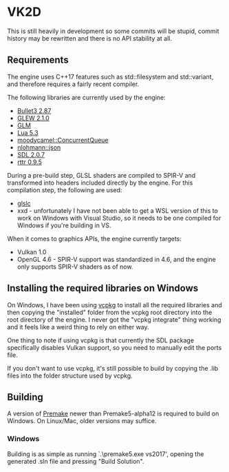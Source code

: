 # VK2D
This is still heavily in development so some commits will be stupid, commit history may be rewritten and there is no API stability at all.

## Requirements
The engine uses C++17 features such as std::filesystem and std::variant, and therefore requires a fairly recent compiler.

The following libraries are currently used by the engine:

* [Bullet3 2.87](https://github.com/bulletphysics/bullet3)
* [GLEW 2.1.0](http://glew.sourceforge.net/)
* [GLM](https://github.com/g-truc/glm)
* [Lua 5.3](https://www.lua.org/)
* [moodycamel::ConcurrentQueue](https://github.com/cameron314/concurrentqueue)
* [nlohmann::json](https://github.com/nlohmann/json)
* [SDL 2.0.7](https://www.libsdl.org/index.php)
* [rttr 0.9.5](https://github.com/rttrorg/rttr)

During a pre-build step, GLSL shaders are compiled to SPIR-V and transformed into headers included directly by the engine. For this compilation step, the following are used:

* [glslc](https://github.com/google/shaderc/tree/master/glslc)
* xxd - unfortunately I have not been able to get a WSL version of this to work on Windows with Visual Studio, so it needs to be one compiled for Windows if you're building in VS.

When it comes to graphics APIs, the engine currently targets:

* Vulkan 1.0
* OpenGL 4.6 - SPIR-V support was standardized in 4.6, and the engine only supports SPIR-V shaders as of now.

## Installing the required libraries on Windows
On Windows, I have been using [vcpkg](https://github.com/Microsoft/vcpkg) to install all the required libraries and then copying the "installed" folder from the vcpkg root directory into the root directory of the engine. I never got the "vcpkg integrate" thing working and it feels like a weird thing to rely on either way.

One thing to note if using vcpkg is that currently the SDL package specifically disables Vulkan support, so you need to manually edit the ports file.

If you don't want to use vcpkg, it's still possible to build by copying the .lib files into the folder structure used by vcpkg.

## Building
A version of [Premake](https://github.com/premake/premake-core) newer than Premake5-alpha12 is required to build on Windows. On Linux/Mac, older versions may suffice.

### Windows
Building is as simple as running `.\premake5.exe vs2017', opening the generated .sln file and pressing "Build Solution".

